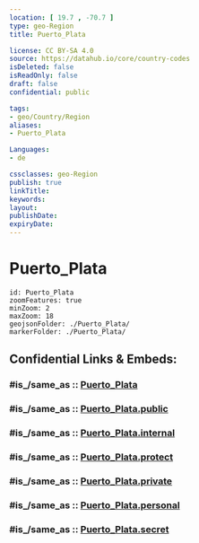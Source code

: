 ```yaml
---
location: [ 19.7 , -70.7 ] 
type: geo-Region
title: Puerto_Plata

license: CC BY-SA 4.0
source: https://datahub.io/core/country-codes
isDeleted: false
isReadOnly: false
draft: false
confidential: public

tags:
- geo/Country/Region
aliases:
- Puerto_Plata

Languages:
- de

cssclasses: geo-Region
publish: true
linkTitle: 
keywords: 
layout: 
publishDate: 
expiryDate: 
---
```


# Puerto_Plata

```leaflet
id: Puerto_Plata
zoomFeatures: true 
minZoom: 2 
maxZoom: 18
geojsonFolder: ./Puerto_Plata/
markerFolder: ./Puerto_Plata/
```


## Confidential Links & Embeds: 

### #is_/same_as :: [Puerto_Plata](/_Standards/Earth/Continent/America~Caribbean/Dominican_Rep/provinces~Dominican_Rep/Puerto_Plata.md) 

### #is_/same_as :: [Puerto_Plata.public](/_public/Earth/Continent/America~Caribbean/Dominican_Rep/provinces~Dominican_Rep/Puerto_Plata.public.md) 

### #is_/same_as :: [Puerto_Plata.internal](/_internal/Earth/Continent/America~Caribbean/Dominican_Rep/provinces~Dominican_Rep/Puerto_Plata.internal.md) 

### #is_/same_as :: [Puerto_Plata.protect](/_protect/Earth/Continent/America~Caribbean/Dominican_Rep/provinces~Dominican_Rep/Puerto_Plata.protect.md) 

### #is_/same_as :: [Puerto_Plata.private](/_private/Earth/Continent/America~Caribbean/Dominican_Rep/provinces~Dominican_Rep/Puerto_Plata.private.md) 

### #is_/same_as :: [Puerto_Plata.personal](/_personal/Earth/Continent/America~Caribbean/Dominican_Rep/provinces~Dominican_Rep/Puerto_Plata.personal.md) 

### #is_/same_as :: [Puerto_Plata.secret](/_secret/Earth/Continent/America~Caribbean/Dominican_Rep/provinces~Dominican_Rep/Puerto_Plata.secret.md)

